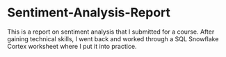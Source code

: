 # Sentiment-Analysis-Report
This is a report on sentiment analysis that I submitted for a course. After gaining technical skills, I went back and worked through a SQL Snowflake Cortex worksheet where I put it into practice. 
